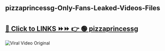 
 ## pizzaprincessg-Only-Fans-Leaked-Videos-Files

# <h2><a href="https://mediaupload.pro?pizzaprincessg">🔗 Click to LINKS ⏩⏩ 👉 🟢 pizzaprincessg </a></h2>

<a href="https://mediaupload.pro?pizzaprincessg" rel="nofollow" data-target="animated-image.originalLink"><img src="https://i.ibb.co.com/xMMVF88/686577567.gif" alt="Viral Video Original" style="max-width: 100%; display: inline-block;" data-target="animated-image.originalImage"></a>